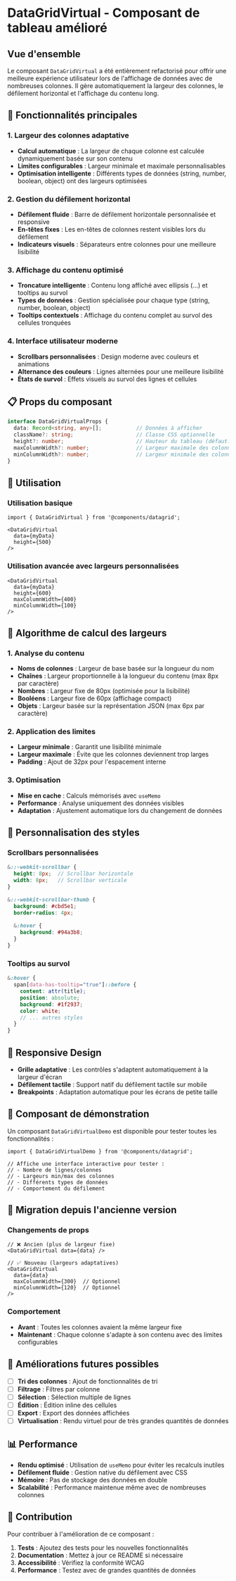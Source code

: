 # DataGridVirtual - Composant de tableau amélioré

## Vue d'ensemble

Le composant `DataGridVirtual` a été entièrement refactorisé pour offrir une meilleure expérience utilisateur lors de l'affichage de données avec de nombreuses colonnes. Il gère automatiquement la largeur des colonnes, le défilement horizontal et l'affichage du contenu long.

## 🚀 Fonctionnalités principales

### 1. **Largeur des colonnes adaptative**
- **Calcul automatique** : La largeur de chaque colonne est calculée dynamiquement basée sur son contenu
- **Limites configurables** : Largeur minimale et maximale personnalisables
- **Optimisation intelligente** : Différents types de données (string, number, boolean, object) ont des largeurs optimisées

### 2. **Gestion du défilement horizontal**
- **Défilement fluide** : Barre de défilement horizontale personnalisée et responsive
- **En-têtes fixes** : Les en-têtes de colonnes restent visibles lors du défilement
- **Indicateurs visuels** : Séparateurs entre colonnes pour une meilleure lisibilité

### 3. **Affichage du contenu optimisé**
- **Troncature intelligente** : Contenu long affiché avec ellipsis (...) et tooltips au survol
- **Types de données** : Gestion spécialisée pour chaque type (string, number, boolean, object)
- **Tooltips contextuels** : Affichage du contenu complet au survol des cellules tronquées

### 4. **Interface utilisateur moderne**
- **Scrollbars personnalisées** : Design moderne avec couleurs et animations
- **Alternance des couleurs** : Lignes alternées pour une meilleure lisibilité
- **États de survol** : Effets visuels au survol des lignes et cellules

## 📋 Props du composant

```typescript
interface DataGridVirtualProps {
  data: Record<string, any>[];           // Données à afficher
  className?: string;                    // Classe CSS optionnelle
  height?: number;                       // Hauteur du tableau (défaut: 400px)
  maxColumnWidth?: number;               // Largeur maximale des colonnes (défaut: 300px)
  minColumnWidth?: number;               // Largeur minimale des colonnes (défaut: 120px)
}
```

## 🎯 Utilisation

### Utilisation basique
```tsx
import { DataGridVirtual } from '@components/datagrid';

<DataGridVirtual
  data={myData}
  height={500}
/>
```

### Utilisation avancée avec largeurs personnalisées
```tsx
<DataGridVirtual
  data={myData}
  height={600}
  maxColumnWidth={400}
  minColumnWidth={100}
/>
```

## 🔧 Algorithme de calcul des largeurs

### 1. **Analyse du contenu**
- **Noms de colonnes** : Largeur de base basée sur la longueur du nom
- **Chaînes** : Largeur proportionnelle à la longueur du contenu (max 8px par caractère)
- **Nombres** : Largeur fixe de 80px (optimisée pour la lisibilité)
- **Booléens** : Largeur fixe de 60px (affichage compact)
- **Objets** : Largeur basée sur la représentation JSON (max 6px par caractère)

### 2. **Application des limites**
- **Largeur minimale** : Garantit une lisibilité minimale
- **Largeur maximale** : Évite que les colonnes deviennent trop larges
- **Padding** : Ajout de 32px pour l'espacement interne

### 3. **Optimisation**
- **Mise en cache** : Calculs mémorisés avec `useMemo`
- **Performance** : Analyse uniquement des données visibles
- **Adaptation** : Ajustement automatique lors du changement de données

## 🎨 Personnalisation des styles

### Scrollbars personnalisées
```scss
&::-webkit-scrollbar {
  height: 8px;  // Scrollbar horizontale
  width: 8px;   // Scrollbar verticale
}

&::-webkit-scrollbar-thumb {
  background: #cbd5e1;
  border-radius: 4px;
  
  &:hover {
    background: #94a3b8;
  }
}
```

### Tooltips au survol
```scss
&:hover {
  span[data-has-tooltip="true"]::before {
    content: attr(title);
    position: absolute;
    background: #1f2937;
    color: white;
    // ... autres styles
  }
}
```

## 📱 Responsive Design

- **Grille adaptative** : Les contrôles s'adaptent automatiquement à la largeur d'écran
- **Défilement tactile** : Support natif du défilement tactile sur mobile
- **Breakpoints** : Adaptation automatique pour les écrans de petite taille

## 🧪 Composant de démonstration

Un composant `DataGridVirtualDemo` est disponible pour tester toutes les fonctionnalités :

```tsx
import { DataGridVirtualDemo } from '@components/datagrid';

// Affiche une interface interactive pour tester :
// - Nombre de lignes/colonnes
// - Largeurs min/max des colonnes
// - Différents types de données
// - Comportement du défilement
```

## 🔄 Migration depuis l'ancienne version

### Changements de props
```tsx
// ❌ Ancien (plus de largeur fixe)
<DataGridVirtual data={data} />

// ✅ Nouveau (largeurs adaptatives)
<DataGridVirtual 
  data={data}
  maxColumnWidth={300}  // Optionnel
  minColumnWidth={120}  // Optionnel
/>
```

### Comportement
- **Avant** : Toutes les colonnes avaient la même largeur fixe
- **Maintenant** : Chaque colonne s'adapte à son contenu avec des limites configurables

## 🚀 Améliorations futures possibles

- [ ] **Tri des colonnes** : Ajout de fonctionnalités de tri
- [ ] **Filtrage** : Filtres par colonne
- [ ] **Sélection** : Sélection multiple de lignes
- [ ] **Édition** : Édition inline des cellules
- [ ] **Export** : Export des données affichées
- [ ] **Virtualisation** : Rendu virtuel pour de très grandes quantités de données

## 📊 Performance

- **Rendu optimisé** : Utilisation de `useMemo` pour éviter les recalculs inutiles
- **Défilement fluide** : Gestion native du défilement avec CSS
- **Mémoire** : Pas de stockage des données en double
- **Scalabilité** : Performance maintenue même avec de nombreuses colonnes

## 🤝 Contribution

Pour contribuer à l'amélioration de ce composant :

1. **Tests** : Ajoutez des tests pour les nouvelles fonctionnalités
2. **Documentation** : Mettez à jour ce README si nécessaire
3. **Accessibilité** : Vérifiez la conformité WCAG
4. **Performance** : Testez avec de grandes quantités de données

